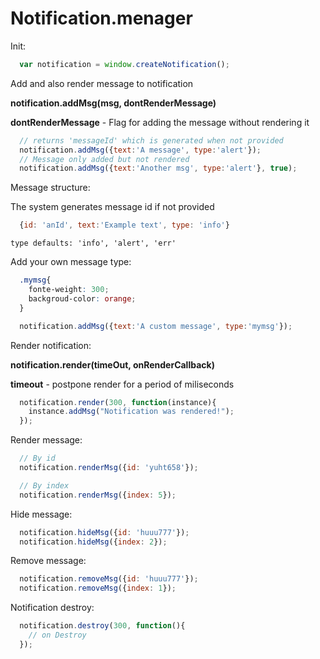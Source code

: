 # Notification.menager

Init:

```javascript
  var notification = window.createNotification();
```

Add and also render message to notification 

**notification.addMsg(msg, dontRenderMessage)**

**dontRenderMessage** - Flag for adding the message without rendering it
```javascript
  // returns 'messageId' which is generated when not provided
  notification.addMsg({text:'A message', type:'alert'});
  // Message only added but not rendered
  notification.addMsg({text:'Another msg', type:'alert'}, true);
```


Message structure:

The system generates message id if not provided
```javascript
  {id: 'anId', text:'Example text', type: 'info'}
```
```
type defaults: 'info', 'alert', 'err'
```

Add your own message type: 
```css
  .mymsg{
    fonte-weight: 300;
    backgroud-color: orange;
  }
```
```javascript
  notification.addMsg({text:'A custom message', type:'mymsg'});
```

Render notification: 

**notification.render(timeOut, onRenderCallback)**

**timeout** - postpone render for a period of miliseconds
```javascript
  notification.render(300, function(instance){
    instance.addMsg("Notification was rendered!");
  });
```

Render message:
```javascript
  // By id
  notification.renderMsg({id: 'yuht658'});
```
  
```javascript
  // By index
  notification.renderMsg({index: 5});
```

Hide message:
```javascript
  notification.hideMsg({id: 'huuu777'});
  notification.hideMsg({index: 2});
```

Remove message:
```javascript
  notification.removeMsg({id: 'huuu777'});
  notification.removeMsg({index: 1});
```


Notification destroy:
```javascript
  notification.destroy(300, function(){
    // on Destroy
  });
```
